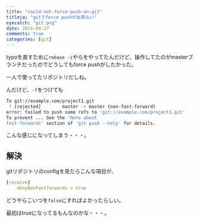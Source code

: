 ```yaml
---
title: "could-not-force-push-on-git"
titleja: "gitでforce pushが出来ない"
eyecatch: "git.png"
date: 2014-09-27
comments: true
categories: [git]
---
```


typoを直すために`rebase -i`やらをやってたんだけど、操作してたのがmasterブランチだったのでどうしてもforce pushがしたかった。

一人で使ってたリポジトリだしね。

んだけど、`-f`をつけても

``` sh
To git://example.com/project1.git
 ! [rejected]        master -> master (non-fast-forward)
error: failed to push some refs to 'git://example.com/project1.git'
To prevent ... See the 'Note about
fast-forwards' section of 'git push --help' for details.
```

こんな感じになってしまう・・・。

## 解決
gitリポジトリのconfigを見たらこんな項目が、

``` yml
[receive]
    denyNonFastforwards = true
```

どうやらこいつを`false`にすればよかったらしい。

最初はtrueになってるもんなのかな・・・。
